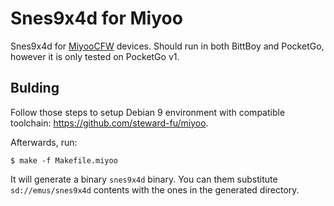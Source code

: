 # Snes9x4d for Miyoo

Snes9x4d for [MiyooCFW](https://github.com/TriForceX/MiyooCFW) devices.
Should run in both BittBoy and PocketGo, however it is only tested on
PocketGo v1.

## Bulding

Follow those steps to setup Debian 9 environment with compatible toolchain:
<https://github.com/steward-fu/miyoo>. 

Afterwards, run:

    $ make -f Makefile.miyoo

It will generate a binary `snes9x4d` binary. You can them substitute
`sd://emus/snes9x4d` contents with the ones in the generated directory.

